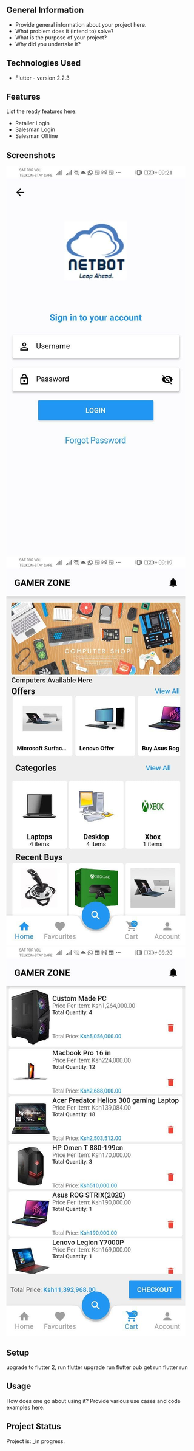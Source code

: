 

## General Information

- Provide general information about your project here.
- What problem does it (intend to) solve?
- What is the purpose of your project?
- Why did you undertake it?

## Technologies Used

- Flutter - version 2.2.3

## Features

List the ready features here:

- Retailer Login
- Salesman Login
- Salesman Offline

## Screenshots

![Example screenshot](login_screen.jpg)
![Example screenshot](photo_2021-07-13_09-38-25.jpg)
![Example screenshot](carts.jpg)

## Setup

upgrade to flutter 2, run flutter upgrade
run flutter pub get
run flutter run

## Usage

How does one go about using it?
Provide various use cases and code examples here.

## Project Status

Project is: _in progress.


